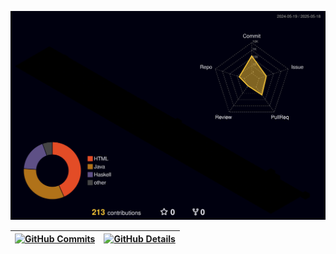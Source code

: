 ![Contribuições](./profile-3d-contrib/profile-night-rainbow.svg)

 
 | [![GitHub Commits](http://github-profile-summary-cards.vercel.app/api/cards/productive-time?username=GhrCastro&theme=dracula&utcOffset=-3)](https://github.com/vn7n24fzkq/github-profile-summary-cards) | [![GitHub Details](http://github-profile-summary-cards.vercel.app/api/cards/profile-details?username=GhrCastro&theme=dracula)](https://github.com/vn7n24fzkq/github-profile-summary-cards) |  
 | ----------- | ----------- |
<!--
**GhrCastro/GhrCastro** is a ✨ _special_ ✨ repository because its `README.md` (this file) appears on your GitHub profile.

Here are some ideas to get you started:

- 🔭 I’m currently working on ...
- 🌱 I’m currently learning ...
- 👯 I’m looking to collaborate on ...
- 🤔 I’m looking for help with ...
- 💬 Ask me about ...
- 📫 How to reach me: ...
- 😄 Pronouns: ...
- ⚡ Fun fact: ...
-->
